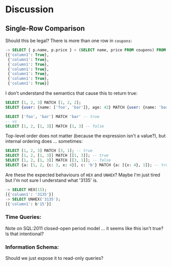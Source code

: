 # Discussion

## Single-Row Comparison

Should this be legal? There is more than one row in `coupons`:

```sql
-> SELECT { p.name, p.price } > (SELECT name, price FROM coupons) FROM products p;
[{'column1': True},
 {'column1': True},
 {'column1': True},
 {'column1': True},
 {'column1': True},
 {'column1': True},
 {'column1': True}]
```

I don't understand the semantics that cause this to return true:

```sql
SELECT [1, 2, 3] MATCH [1, 2, 2];
SELECT {user: {name: ['foo', 'bar']}, age: 42} MATCH {user: {name: 'bar'}};

SELECT ['foo', 'bar'] MATCH 'bar' -- true
-- vs
SELECT [1, 2, [1, 3]] MATCH [1, 3] -- false
```

Top-level order does not matter (because the expression isn't a value?),
but internal ordering does ... sometimes:

```sql
SELECT [1, 2, 3] MATCH [3, 1]; -- true
SELECT [1, 2, [1, 3]] MATCH [[1, 3]]; -- true
SELECT [1, 2, [1, 3]] MATCH [[3, 1]]; -- false
SELECT {a: [1, 2, {c: 3, x: 4}], c: 'b'} MATCH {a: [{x: 4}, 1]}; -- true? why?
```

Are these the expected behaviours of `HEX` and `UNHEX`?
Maybe I'm just tired but I'm not sure I understand what '3135' is.

```sql
-> SELECT HEX(15);
[{'column1': '3135'}]
-> SELECT UNHEX('3135');
[{'column1': b'15'}]
```

### Time Queries:

Note on SQL:2011 closed-open period model ...
it seems like this isn't true? Is that intentional?

### Information Schema:

Should we just expose it to read-only queries?
